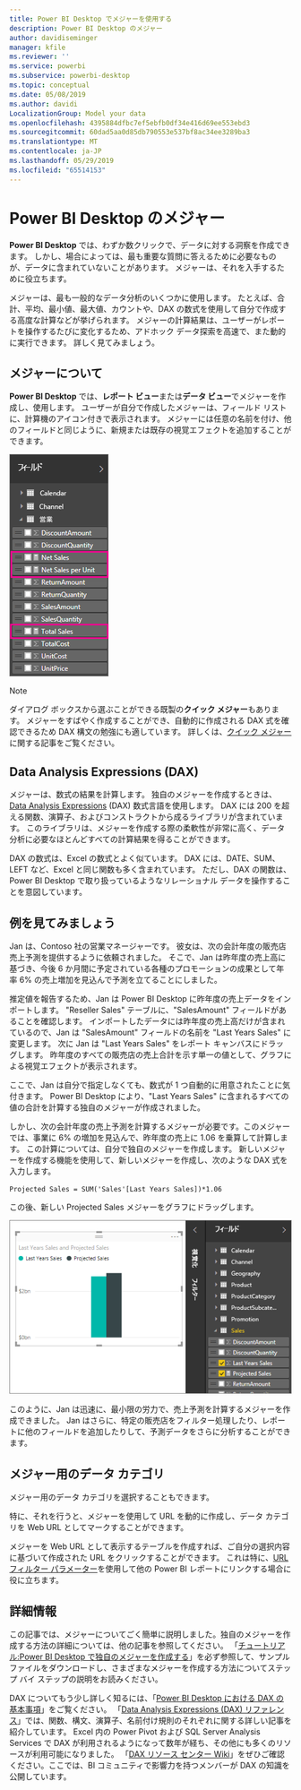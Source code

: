 ```yaml
---
title: Power BI Desktop でメジャーを使用する
description: Power BI Desktop のメジャー
author: davidiseminger
manager: kfile
ms.reviewer: ''
ms.service: powerbi
ms.subservice: powerbi-desktop
ms.topic: conceptual
ms.date: 05/08/2019
ms.author: davidi
LocalizationGroup: Model your data
ms.openlocfilehash: 4395884dfbc7ef5ebfb0df34e416d69ee553ebd3
ms.sourcegitcommit: 60dad5aa0d85db790553e537bf8ac34ee3289ba3
ms.translationtype: MT
ms.contentlocale: ja-JP
ms.lasthandoff: 05/29/2019
ms.locfileid: "65514153"
---
```

# <a name="measures-in-power-bi-desktop"></a>Power BI Desktop のメジャー

**Power BI Desktop** では、わずか数クリックで、データに対する洞察を作成できます。 しかし、場合によっては、最も重要な質問に答えるために必要なものが、データに含まれていないことがあります。 メジャーは、それを入手するために役立ちます。

メジャーは、最も一般的なデータ分析のいくつかに使用します。 たとえば、合計、平均、最小値、最大値、カウントや、DAX の数式を使用して自分で作成する高度な計算などが挙げられます。 メジャーの計算結果は、ユーザーがレポートを操作するたびに変化するため、アドホック データ探索を高速で、また動的に実行できます。 詳しく見てみましょう。

## <a name="understanding-measures"></a>メジャーについて

**Power BI Desktop** では、**レポート ビュー**または**データ ビュー**でメジャーを作成し、使用します。 ユーザーが自分で作成したメジャーは、フィールド リストに、計算機のアイコン付きで表示されます。 メジャーには任意の名前を付け、他のフィールドと同じように、新規または既存の視覚エフェクトを追加することができます。

![](media/desktop-measures/measuresinpbid_measinfieldlist.png)

> [!NOTE]
> ダイアログ ボックスから選ぶことができる既製の**クイック メジャー**もあります。 メジャーをすばやく作成することができ、自動的に作成される DAX 式を確認できるため DAX 構文の勉強にも適しています。 詳しくは、[クイック メジャー](desktop-quick-measures.md)に関する記事をご覧ください。
> 
> 

## <a name="data-analysis-expressions"></a>Data Analysis Expressions (DAX)

メジャーは、数式の結果を計算します。 独自のメジャーを作成するときは、[Data Analysis Expressions](https://msdn.microsoft.com/library/gg413422.aspx) (DAX) 数式言語を使用します。 DAX には 200 を超える関数、演算子、およびコンストラクトから成るライブラリが含まれています。 このライブラリは、メジャーを作成する際の柔軟性が非常に高く、データ分析に必要なほとんどすべての計算結果を得ることができます。

DAX の数式は、Excel の数式とよく似ています。 DAX には、DATE、SUM、LEFT など、Excel と同じ関数も多く含まれています。 ただし、DAX の関数は、Power BI Desktop で取り扱っているようなリレーショナル データを操作することを意図しています。

## <a name="lets-look-at-an-example"></a>例を見てみましょう
Jan は、Contoso 社の営業マネージャーです。 彼女は、次の会計年度の販売店売上予測を提供するように依頼されました。 そこで、Jan は昨年度の売上高に基づき、今後 6 か月間に予定されている各種のプロモーションの成果として年率 6% の売上増加を見込んで予測を立てることにしました。

推定値を報告するため、Jan は Power BI Desktop に昨年度の売上データをインポートします。 "Reseller Sales" テーブルに、"SalesAmount" フィールドがあることを確認します。 インポートしたデータには昨年度の売上高だけが含まれているので、Jan は "SalesAmount" フィールドの名前を "Last Years Sales" に変更します。 次に Jan は "Last Years Sales" をレポート キャンバスにドラッグします。 昨年度のすべての販売店の売上合計を示す単一の値として、グラフによる視覚エフェクトが表示されます。

ここで、Jan は自分で指定しなくても、数式が 1 つ自動的に用意されたことに気付きます。 Power BI Desktop により、"Last Years Sales" に含まれるすべての値の合計を計算する独自のメジャーが作成されました。

しかし、次の会計年度の売上予測を計算するメジャーが必要です。このメジャーでは、事業に 6% の増加を見込んで、昨年度の売上に 1.06 を乗算して計算します。 この計算については、自分で独自のメジャーを作成します。 新しいメジャーを作成する機能を使用して、新しいメジャーを作成し、次のような DAX 式を入力します。

    Projected Sales = SUM('Sales'[Last Years Sales])*1.06

この後、新しい Projected Sales メジャーをグラフにドラッグします。

![](media/desktop-measures/measuresinpbid_lastyearsales.png)

このように、Jan は迅速に、最小限の労力で、売上予測を計算するメジャーを作成できました。 Jan はさらに、特定の販売店をフィルター処理したり、レポートに他のフィールドを追加したりして、予測データをさらに分析することができます。

## <a name="data-categories-for-measures"></a>メジャー用のデータ カテゴリ

メジャー用のデータ カテゴリを選択することもできます。 

特に、それを行うと、メジャーを使用して URL を動的に作成し、データ カテゴリを Web URL としてマークすることができます。 

メジャーを Web URL として表示するテーブルを作成すれば、ご自分の選択内容に基づいて作成された URL をクリックすることができます。 これは特に、[URL フィルター パラメーター](service-url-filters.md)を使用して他の Power BI レポートにリンクする場合に役に立ちます。

## <a name="learn-more"></a>詳細情報
この記事では、メジャーについてごく簡単に説明しました。独自のメジャーを作成する方法の詳細については、他の記事を参照してください。 「[チュートリアル:Power BI Desktop で独自のメジャーを作成する](desktop-tutorial-create-measures.md)」を必ず参照して、サンプル ファイルをダウンロードし、さまざまなメジャーを作成する方法についてステップ バイ ステップの説明をお読みください。  

DAX についてもう少し詳しく知るには、「[Power BI Desktop における DAX の基本事項](desktop-quickstart-learn-dax-basics.md)」をご覧ください。 「[Data Analysis Expressions (DAX) リファレンス](https://msdn.microsoft.com/library/gg413422.aspx)」では、関数、構文、演算子、名前付け規則のそれぞれに関する詳しい記事を紹介しています。 Excel 内の Power Pivot および SQL Server Analysis Services で DAX が利用されるようになって数年が経ち、その他にも多くのリソースが利用可能になりました。 「[DAX リソース センター Wiki](http://social.technet.microsoft.com/wiki/contents/articles/1088.dax-resource-center.aspx)」をぜひご確認ください。ここでは、BI コミュニティで影響力を持つメンバーが DAX の知識を公開しています。



